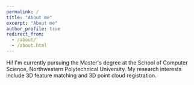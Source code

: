 ```yaml
---
permalink: /
title: "About me"
excerpt: "About me"
author_profile: true
redirect_from: 
  - /about/
  - /about.html
---
```


Hi! I'm currently pursuing the Master's degree at the School of Computer Science, Northwestern Polytechnical University. My research interests include 3D feature matching and 3D point cloud registration.

